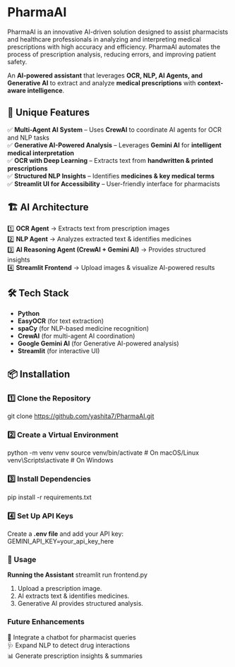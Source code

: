 # PharmaAI
PharmaAI is an innovative AI-driven solution designed to assist pharmacists and healthcare professionals in analyzing and interpreting medical prescriptions with high accuracy and efficiency. PharmaAI automates the process of prescription analysis, reducing errors, and improving patient safety.

An **AI-powered assistant** that leverages **OCR, NLP, AI Agents, and Generative AI** to extract and analyze **medical prescriptions** with **context-aware intelligence**.  

## 🚀 Unique Features  
✅ **Multi-Agent AI System** – Uses **CrewAI** to coordinate AI agents for OCR and NLP tasks  
✅ **Generative AI-Powered Analysis** – Leverages **Gemini AI** for **intelligent medical interpretation**  
✅ **OCR with Deep Learning** – Extracts text from **handwritten & printed prescriptions**  
✅ **Structured NLP Insights** – Identifies **medicines & key medical terms**  
✅ **Streamlit UI for Accessibility** – User-friendly interface for pharmacists  

## 🏗️ AI Architecture  
1️⃣ **OCR Agent** → Extracts text from prescription images  
2️⃣ **NLP Agent** → Analyzes extracted text & identifies medicines  
3️⃣ **AI Reasoning Agent (CrewAI + Gemini AI)** → Provides structured insights  
4️⃣ **Streamlit Frontend** → Upload images & visualize AI-powered results  

## 🛠️ Tech Stack  
- **Python**  
- **EasyOCR** (for text extraction)  
- **spaCy** (for NLP-based medicine recognition)  
- **CrewAI** (for multi-agent AI coordination)  
- **Google Gemini AI** (for Generative AI-powered analysis)  
- **Streamlit** (for interactive UI)  

## 📦 Installation  
### 1️⃣ Clone the Repository  
git clone https://github.com/yashita7/PharmaAI.git

### 2️⃣ Create a Virtual Environment
python -m venv venv
source venv/bin/activate  # On macOS/Linux <br>
venv\Scripts\activate     # On Windows

### 3️⃣ Install Dependencies
pip install -r requirements.txt

### 4️⃣ Set Up API Keys
Create a **.env file** and add your API key:
GEMINI_API_KEY=your_api_key_here

### 🎯 Usage
**Running the Assistant**
streamlit run frontend.py
1. Upload a prescription image.
2. AI extracts text & identifies medicines.
3. Generative AI provides structured analysis.

### Future Enhancements
🚀 Integrate a chatbot for pharmacist queries  <br>
🩺 Expand NLP to detect drug interactions <br>
📊 Generate prescription insights & summaries <br>

